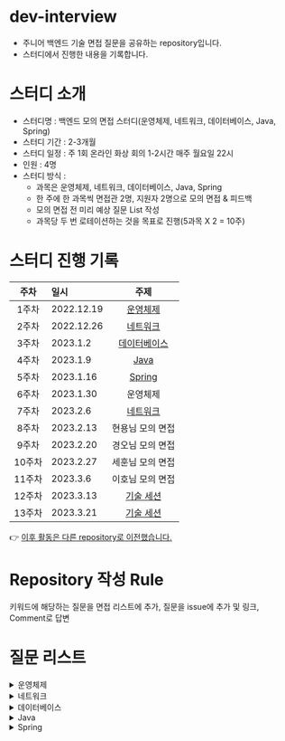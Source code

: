 # dev-interview
- 주니어 백엔드 기술 면접 질문을 공유하는 repository입니다.
- 스터디에서 진행한 내용을 기록합니다.

# 스터디 소개
- 스터디명 : 백엔드 모의 면접 스터디(운영체제, 네트워크, 데이터베이스, Java, Spring)
- 스터디 기간 : 2-3개월
- 스터디 일정 : 주 1회 온라인 화상 회의 1-2시간 매주 월요일 22시
- 인원 : 4명
- 스터디 방식 :
    - 과목은 운영체제, 네트워크, 데이터베이스, Java, Spring
    - 한 주에 한 과목씩 면접관 2명, 지원자 2명으로 모의 면접 & 피드백
    - 모의 면접 전 미리 예상 질문 List 작성
    - 과목당 두 번 로테이션하는 것을 목표로 진행(5과목 X 2 = 10주)

# 스터디 진행 기록
|주차|일시|주제|
|:---:|:---|:---:|
|1주차|2022.12.19|[운영체제](https://github.com/happy-developers/dev-interview/issues/17)|
|2주차|2022.12.26|[네트워크](https://github.com/happy-developers/dev-interview/issues/19)|
|3주차|2023.1.2|[데이터베이스](https://github.com/happy-developers/dev-interview/issues/33)|
|4주차|2023.1.9|[Java](https://github.com/happy-developers/dev-interview/issues/50)|
|5주차|2023.1.16|[Spring](https://github.com/happy-developers/dev-interview/issues/56)|
|6주차|2023.1.30|운영체제|
|7주차|2023.2.6|[네트워크](https://github.com/happy-developers/dev-interview/issues/66)|
|8주차|2023.2.13|현용님 모의 면접|
|9주차|2023.2.20|경오님 모의 면접|
|10주차|2023.2.27|세훈님 모의 면접|
|11주차|2023.3.6|이호님 모의 면접|
|12주차|2023.3.13|[기술 세션](https://github.com/happy-developers/dev-interview/issues/72)|
|13주차|2023.3.21|[기술 세션](https://github.com/happy-developers/dev-interview/issues/74)|

👉 [이후 활동은 다른 repository로 이전했습니다.](https://github.com/happy-developers/learn-real-mysql)

# Repository 작성 Rule
키워드에 해당하는 질문을 면접 리스트에 추가, 질문을 issue에 추가 및 링크, Comment로 답변

# 질문 리스트
<details>
<summary>운영체제</summary>
<div markdown="1">

### 핵심 키워드
- 프로세스 & 스레드
    - [프로세스의 메모리 구조에 대해서 설명해주세요](https://github.com/happy-developers/dev-interview/issues/3)
    - [프로세스와 스레드의 차이점은 무엇인가요?](https://github.com/happy-developers/dev-interview/issues/4)
    - [멀티스레드와 멀티프로세스의 차이는 무엇인가요?](https://github.com/happy-developers/dev-interview/issues/5)
    - [사용자 스레드와 커널 스레드의 차이점은 무엇인가요?](https://github.com/happy-developers/dev-interview/issues/6)
    - [Context Switch에 대해서 설명해주세요.](https://github.com/happy-developers/dev-interview/issues/2)
- CPU 스케줄링
- 프로세스 동기화
    - [Race Condition에 대해서 설명해주세요](https://github.com/happy-developers/dev-interview/issues/7)
- deadlock
- 물리 메모리 관리
- 가상 메모리 관리
    - [가상 메모리 관리 전략에 대해서 설명해주세요](https://github.com/happy-developers/dev-interview/issues/8)

</div>
</details>

<details>
<summary>네트워크</summary>
<div markdown="1">

### 핵심 키워드
- Read Timeout / Connection Timeout
- 비잔틴문제
- http
    - [http란 무엇인가요?](https://github.com/happy-developers/dev-interview/issues/20)
    - [GET 메서드와 POST 메서드의 차이는 무엇인가요?](https://github.com/happy-developers/dev-interview/issues/21)
    - [HTTP 보안 공격에는 무엇이 있나요?](https://github.com/happy-developers/dev-interview/issues/22)
    - [http 버전별 바뀐 점은 무엇인가요?](https://github.com/happy-developers/dev-interview/issues/23)
    - [https에 대해서 설명해주세요](https://github.com/happy-developers/dev-interview/issues/24)
- TCP/IP 계층 구조
- vpn
    - ipsec
- TCP
    - [TCP 프로토콜은 무엇이고, 왜 사용하는 것일까요?](https://github.com/happy-developers/dev-interview/issues/12)
    - Active Closer / Passive Closer
    - Piggyback, sliding window
    - Sequence Number, SYN / ACK 등
    - 3way handshake, 4way handshake
    - [TCP 헤더에 대해서 설명해주세요.](https://github.com/happy-developers/dev-interview/issues/69)
- UDP, QUIC
    - [TCP와 UDP의 차이는 무엇인가요?](https://github.com/happy-developers/dev-interview/issues/67)
- SSL의 동작 방식
- [웹사이트 접속 흐름](https://github.com/happy-developers/dev-interview/issues/14)
- [DNS](https://github.com/happy-developers/dev-interview/issues/10)
- [DNS가 UDP 통신을 사용하는 이유는 무엇인가요?](https://github.com/happy-developers/dev-interview/issues/68)
- [proxy 서버는 무엇이고 왜 사용하는 걸까요?](https://github.com/happy-developers/dev-interview/issues/70)

</div>
</details>

<details>
<summary>데이터베이스</summary>
<div markdown="1">

### 핵심 키워드
- 정규화
- 스토리지 엔진
- 트랜잭션
    - ACID
- lock
    - [s-lock, x-lock (Lock의 종류는 어떤 것들이 있나요?)](https://github.com/happy-developers/dev-interview/issues/29)
    - gap lock
    - 낙관적/비관적 락
    - [Lock의 범위에 따라서 s-lock과 x-lock의 차이가 있나요?](https://github.com/happy-developers/dev-interview/issues/30)
- mvcc
- 갱신손실
- [write-skew , phantom-read를 해결하기 위해서는 어떻게 해야 하나요?](https://github.com/happy-developers/dev-interview/issues/31)
- isolation level
- 인덱스
    - BTree
    - 왜 ArrayList가 아닌 B-Tree?
    - Rebalancing
    - [인덱스란 무엇인가요?](https://github.com/happy-developers/dev-interview/issues/34)
    - [cluster index 와 non-cluster index 의 차이점에 대해서 설명해주세요](https://github.com/happy-developers/dev-interview/issues/35)
    - [복합 인덱스 설정 시 정렬되는 순서는?](https://github.com/happy-developers/dev-interview/issues/36)
- 옵티마이저
    - 옵티마이저 힌트
    - sql 힌트
- 페이징
- DB Buffer cache
- Block size
- Execution plan
- 왜 DB에서 열거형은 VARCHAR2가 아닌 Int를 쓸까?

</div>
</details>

<details>
<summary>Java</summary>
<div markdown="1">

### 핵심 키워드
- checked exception vs unchecked exception
- transient
- overriding vs overloading
- interface vs abstract class
    - [java 8에 추가된 interface 의 기능이 무엇일까요?](https://github.com/happy-developers/dev-interview/issues/43)
    - [interface vs abstract 차이가 무엇인가요?](https://github.com/happy-developers/dev-interview/issues/44)
- Pass by value / reference
- Java Hashmap
    - [HashMap이 키와 값을 빠르게 찾을 수 있는 이유는 무엇일까요?](https://github.com/happy-developers/dev-interview/issues/46)
- Concurrent package
- volatile
- equals, hashcode
    - [Object 클래스의 ==, equals, hashcode 연산 관련 질문 (동등성 vs 동일성)](https://github.com/happy-developers/dev-interview/issues/45)
- String이 final일까
- StringBuilder vs StringBuffer
- synchronized
- GC
- 자바 메모리 영역
- String 과 리터럴
- 리플렉션
- 제네릭
- 타입 이레이저
- Type token Super Type token
- serializable
- JVM

</div>
</details>

<details>
<summary>Spring</summary>
<div markdown="1">

### 핵심 키워드
- di 방식 비교: 생성자, setter, field
    - [DI란 무엇이고 의존성 주입 방법에 대해서 설명해주세요.](https://github.com/happy-developers/dev-interview/issues/57)
- di 어노테이션 비교: @Autowired, @Resource, @Inject
- [스프링 MVC 패턴과 클라이언트 요청이 처리되는 순서에 대해서 설명해주세요.](https://github.com/happy-developers/dev-interview/issues/58)
- 스프링 빈의 스코프
- AutoConfigure 작동 방식 (@ComponentScan, @EnableAutoConfiguration)
- 스프링 트라이앵글
- IOC/DI
- AOP
    - aop의 단점
    - 어노테이션 동작 방식
- self invocation 문제
- 순환 참조 문제
- interceptor vs filter
    - [클라이언트 요청 앞단에 요구사항이 추가된다면 어떻게 구현하겠습니까?](https://github.com/happy-developers/dev-interview/issues/59)
- AOP
    - [self-invocation에 대해서 설명해주세요.](https://github.com/happy-developers/dev-interview/issues/60)
- @Transactional 동작방식
    - AOP와 함께
    - 과연 Rollback이 되는 조건이 정해져 있는 걸까?
    - 언제 동작하지 않을까?
- @Autowired
- PSA
    - PlatformTransactionManager
    - JDBCTrasactionManager(?)
    - HibernateTransactionManager
    - MyBatis(?)TransactionManager
- DynamicProxy, CGLib
- HttpMessageConverter, @ResponseBody는 어떻게 동작할까요?
- Proxy
- CGLIB
- springboot

</div>
</details>
